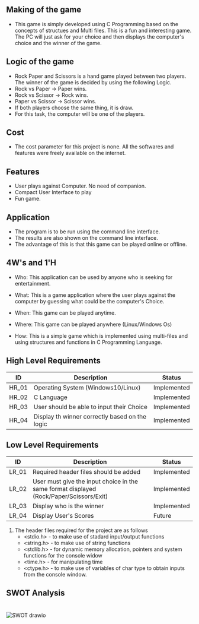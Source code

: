 ## Making of the game

*   This game is simply developed using C Programming based on the concepts of structues and Multi files. This is a fun and interesting game. The PC will just ask for your choice and then displays the computer's choice and the winner of the game.

## Logic of the game

*   Rock Paper and Scissors is a hand game played between two players. The winner of the game is decided by using the following Logic.
*   Rock vs Paper -> Paper wins.
*   Rock vs Scissor -> Rock wins.
*   Paper vs Scissor -> Scissor wins.
*   If both players choose the same thing, it is draw.
*   For this task, the computer will be one of the players.

## Cost

*   The cost parameter for this project is none. All the softwares and features were freely available on the internet.

## Features

*   User plays against Computer. No need of companion.
*   Compact User Interface to play
*   Fun game.

## Application

*   The program is to be run using the command line interface.
*   The results are also shown on the command line interface.
*   The advantage of this is that this game can be played online or offline.

## 4W's and 1'H

*   Who:
    This application can be used by anyone who is seeking for entertainment.

*   What:
    This is a game application where the user plays against the computer by guessing what could be the computer's Choice.
  
*   When:
    This game can be played anytime.
  
*   Where:
    This game can be played anywhere (Linux/Windows Os)
  
*   How:
    This is a simple game which is implemented using multi-files and using structures and functions in C Programming Language.
  
## High Level Requirements

ID    | Description                                    | Status      |
------|------------------------------------------------|-------------|
HR_01 | Operating System (Windows10/Linux)             | Implemented |
HR_02 | C Language                                     | Implemented |
HR_03 | User should be able to input their Choice      | Implemented |
HR_04 | Display th winner correctly based on the logic | Implemented |

## Low Level Requirements

ID    | Description                                                                             | Status      |
------|-----------------------------------------------------------------------------------------|-------------|
LR_01 | Required header files should be added                                                   | Implemented |
LR_02 | User must give the input choice in the same format displayed (Rock/Paper/Scissors/Exit) | Implemented |
LR_03 | Display who is the winner                                                               | Implemented |
LR_04 | Display User's Scores                                                                   | Future      |

1. The header files required for the project are as follows
   *    <stdio.h> - to make use of stadard input/output functions
   *    <string.h> - to make use of string functions
   *    <stdlib.h> - for dynamic memory allocation, pointers and system functions for the console widow
   *    <time.h> - for manipulating time
   *    <ctype.h> - to make use of variables of char type to obtain inputs from the console window.

## SWOT Analysis
#
![SWOT drawio](https://user-images.githubusercontent.com/69076776/114985582-966b9e00-9eb0-11eb-950d-44f15e98be71.png)



  




